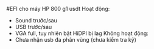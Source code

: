#EFI cho máy HP 800 g1 usdt
Hoạt động:
- Sound trước/sau
- USB trước/sau
- VGA full, tuy nhiên bật HiDPI bị lag
Không hoạt động:
- Chưa nhận usb đa phân vùng (chưa kiểm tra kỹ) 